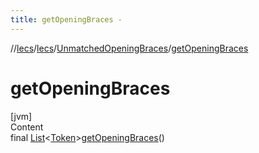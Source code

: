 ```yaml
---
title: getOpeningBraces -
---
```

//[lecs](../../index.md)/[lecs](../index.md)/[UnmatchedOpeningBraces](index.md)/[getOpeningBraces](get-opening-braces.md)



# getOpeningBraces  
[jvm]  
Content  
final [List](https://docs.oracle.com/javase/8/docs/api/java/util/List.html)<[Token](../-token/index.md)>[getOpeningBraces](get-opening-braces.md)()  
  



